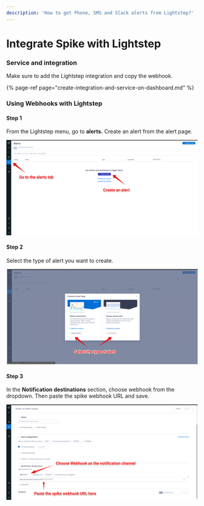 ```yaml
---
description: 'How to get Phone, SMS and Slack alerts from Lightstep?'
---
```


# Integrate Spike with Lightstep

### Service and integration

Make sure to add the Lightstep integration and copy the webhook.

{% page-ref page="create-integration-and-service-on-dashboard.md" %}

### Using Webhooks with Lightstep

#### Step 1

From the Lightstep menu, go to **alerts.** Create an alert from the alert page.

![](../.gitbook/assets/group-1%20%282%29.png)



#### Step 2

Select the type of alert you want to create.

![](../.gitbook/assets/group-2%20%283%29.png)



#### Step 3

In the **Notification destinations** section, choose webhook from the dropdown. Then paste the spike webhook URL and save.

![](../.gitbook/assets/group-3%20%283%29.png)







